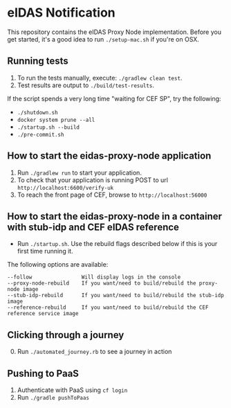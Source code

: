 # eIDAS Notification

This repository contains the eIDAS Proxy Node implementation. Before you get started, it's
a good idea to run `./setup-mac.sh` if you're on OSX.

## Running tests

1. To run the tests manually, execute: `./gradlew clean test`.
1. Test results are output to `./build/test-results`.

If the script spends a very long time "waiting for CEF SP", try the following:

* `./shutdown.sh`
* `docker system prune --all`
* `./startup.sh --build`
* `./pre-commit.sh`

## How to start the eidas-proxy-node application

1. Run `./gradlew run` to start your application.
1. To check that your application is running POST to url `http://localhost:6600/verify-uk`
1. To reach the front page of CEF, browse to `http://localhost:56000`

## How to start the eidas-proxy-node in a container with stub-idp and CEF eIDAS reference

* Run `./startup.sh`. Use the rebuild flags described below if this is your first time running it.

The following options are available:

    --follow                Will display logs in the console
    --proxy-node-rebuild    If you want/need to build/rebuild the proxy-node image
    --stub-idp-rebuild      If you want/need to build/rebuild the stub-idp image
    --reference-rebuild     If you want/need to build/rebuild the CEF reference service image 

## Clicking through a journey

0. Run `./automated_journey.rb` to see a journey in action

## Pushing to PaaS

1. Authenticate with PaaS using `cf login`
1. Run `./gradle pushToPaas`
